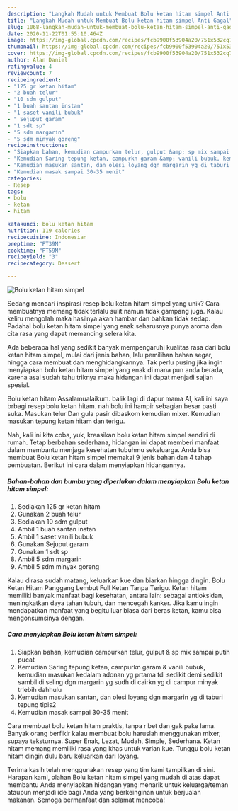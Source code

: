 ```yaml
---
description: "Langkah Mudah untuk Membuat Bolu ketan hitam simpel Anti Gagal"
title: "Langkah Mudah untuk Membuat Bolu ketan hitam simpel Anti Gagal"
slug: 1068-langkah-mudah-untuk-membuat-bolu-ketan-hitam-simpel-anti-gagal
date: 2020-11-22T01:55:10.464Z
image: https://img-global.cpcdn.com/recipes/fcb9900f53904a20/751x532cq70/bolu-ketan-hitam-simpel-foto-resep-utama.jpg
thumbnail: https://img-global.cpcdn.com/recipes/fcb9900f53904a20/751x532cq70/bolu-ketan-hitam-simpel-foto-resep-utama.jpg
cover: https://img-global.cpcdn.com/recipes/fcb9900f53904a20/751x532cq70/bolu-ketan-hitam-simpel-foto-resep-utama.jpg
author: Alan Daniel
ratingvalue: 4
reviewcount: 7
recipeingredient:
- "125 gr ketan hitam"
- "2 buah telur"
- "10 sdm gulput"
- "1 buah santan instan"
- "1 saset vanili bubuk"
- " Sejuput garam"
- "1 sdt sp"
- "5 sdm margarin"
- "5 sdm minyak goreng"
recipeinstructions:
- "Siapkan bahan, kemudian campurkan telur, gulput &amp; sp mix sampai putih pucat"
- "Kemudian Saring tepung ketan, campurkn garam &amp; vanili bubuk, kemudian masukan kedalam adonan yg prtama tdi sedikit demi sedikit sambil di seling dgn margarin yg sudh di cairkn yg di campur minyak trlebih dahhulu"
- "Kemudian masukan santan, dan olesi loyang dgn margarin yg di taburi tepung tipis2"
- "Kemudian masak sampai 30-35 menit"
categories:
- Resep
tags:
- bolu
- ketan
- hitam

katakunci: bolu ketan hitam 
nutrition: 119 calories
recipecuisine: Indonesian
preptime: "PT39M"
cooktime: "PT59M"
recipeyield: "3"
recipecategory: Dessert

---
```



![Bolu ketan hitam simpel](https://img-global.cpcdn.com/recipes/fcb9900f53904a20/751x532cq70/bolu-ketan-hitam-simpel-foto-resep-utama.jpg)

Sedang mencari inspirasi resep bolu ketan hitam simpel yang unik? Cara membuatnya memang tidak terlalu sulit namun tidak gampang juga. Kalau keliru mengolah maka hasilnya akan hambar dan bahkan tidak sedap. Padahal bolu ketan hitam simpel yang enak seharusnya punya aroma dan cita rasa yang dapat memancing selera kita.

Ada beberapa hal yang sedikit banyak mempengaruhi kualitas rasa dari bolu ketan hitam simpel, mulai dari jenis bahan, lalu pemilihan bahan segar, hingga cara membuat dan menghidangkannya. Tak perlu pusing jika ingin menyiapkan bolu ketan hitam simpel yang enak di mana pun anda berada, karena asal sudah tahu triknya maka hidangan ini dapat menjadi sajian spesial.

Bolu ketan hitam Assalamualaikum. balik lagi di dapur mama Al, kali ini saya brbagi resep bolu ketan hitam. nah bolu ini hampir sebagian besar pasti suka. Masukan telur Dan gula pasir dibaskom kemudian mixer. Kemudian masukan tepung ketan hitam dan terigu.


Nah, kali ini kita coba, yuk, kreasikan bolu ketan hitam simpel sendiri di rumah. Tetap berbahan sederhana, hidangan ini dapat memberi manfaat dalam membantu menjaga kesehatan tubuhmu sekeluarga. Anda bisa membuat Bolu ketan hitam simpel memakai 9 jenis bahan dan 4 tahap pembuatan. Berikut ini cara dalam menyiapkan hidangannya.

<!--inarticleads1-->

##### Bahan-bahan dan bumbu yang diperlukan dalam menyiapkan Bolu ketan hitam simpel:

1. Sediakan 125 gr ketan hitam
1. Gunakan 2 buah telur
1. Sediakan 10 sdm gulput
1. Ambil 1 buah santan instan
1. Ambil 1 saset vanili bubuk
1. Gunakan  Sejuput garam
1. Gunakan 1 sdt sp
1. Ambil 5 sdm margarin
1. Ambil 5 sdm minyak goreng


Kalau dirasa sudah matang, keluarkan kue dan biarkan hingga dingin. Bolu Ketan Hitam Panggang Lembut Full Ketan Tanpa Terigu. Ketan hitam memiliki banyak manfaat bagi kesehatan, antara lain: sebagai antioksidan, meningkatkan daya tahan tubuh, dan mencegah kanker. Jika kamu ingin mendapatkan manfaat yang begitu luar biasa dari beras ketan, kamu bisa mengonsumsinya dengan. 

<!--inarticleads2-->

##### Cara menyiapkan Bolu ketan hitam simpel:

1. Siapkan bahan, kemudian campurkan telur, gulput &amp; sp mix sampai putih pucat
1. Kemudian Saring tepung ketan, campurkn garam &amp; vanili bubuk, kemudian masukan kedalam adonan yg prtama tdi sedikit demi sedikit sambil di seling dgn margarin yg sudh di cairkn yg di campur minyak trlebih dahhulu
1. Kemudian masukan santan, dan olesi loyang dgn margarin yg di taburi tepung tipis2
1. Kemudian masak sampai 30-35 menit


Cara membuat bolu ketan hitam praktis, tanpa ribet dan gak pake lama. Banyak orang berfikir kalau membuat bolu haruslah menggunakan mixer, supaya teksturnya. Super Enak, Lezat, Mudah, Simple, Sederhana. Ketan hitam memang memiliki rasa yang khas untuk varian kue. Tunggu bolu ketan hitam dingin dulu baru keluarkan dari loyang. 

Terima kasih telah menggunakan resep yang tim kami tampilkan di sini. Harapan kami, olahan Bolu ketan hitam simpel yang mudah di atas dapat membantu Anda menyiapkan hidangan yang menarik untuk keluarga/teman ataupun menjadi ide bagi Anda yang berkeinginan untuk berjualan makanan. Semoga bermanfaat dan selamat mencoba!
